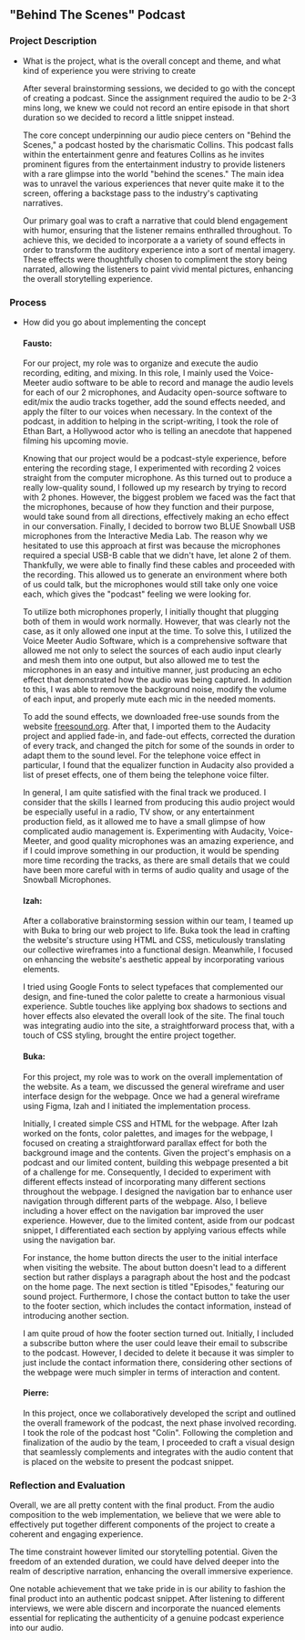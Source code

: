 ## "Behind The Scenes" Podcast

### Project Description
- What is the project, what is the overall concept and theme, and what kind of experience you were striving to create

  After several brainstorming sessions, we decided to go with the concept of creating a podcast. Since the assignment required the audio to be 2-3 mins long, we knew we could not record an entire episode in that short duration so we decided to record a little snippet instead.
  
  The core concept underpinning our audio piece centers on "Behind the Scenes," a podcast hosted by the charismatic Collins. This podcast falls within the entertainment genre and features Collins as he invites prominent figures from the entertainment industry to provide listeners with a rare glimpse into the world "behind the scenes." The main idea was to unravel the various experiences that never quite make it to the screen, offering a backstage pass to the industry's captivating narratives.
  
  Our primary goal was to craft a narrative that could blend engagement with humor, ensuring that the listener remains enthralled throughout. To achieve this, we decided to incorporate a a variety of sound effects in order to transform the auditory experience into a sort of mental imagery. These effects were thoughtfully chosen to compliment the story being narrated, allowing the listeners to paint vivid mental pictures, enhancing the overall storytelling experience.

### Process 
- How did you go about implementing the concept

  #### Fausto:
   For our project, my role was to organize and execute the audio recording, editing, and mixing. In this role, I mainly used the Voice-Meeter audio software to be able to record and manage the audio levels for each of our 2 microphones, and Audacity open-source software to edit/mix the audio tracks together, add the sound effects needed, and apply the filter to our voices when necessary. In the context of the podcast, in addition to helping in the script-writing, I took the role of Ethan Bart, a Hollywood actor who is telling an anecdote that happened filming his upcoming movie.

  Knowing that our project would be a podcast-style experience, before entering the recording stage, I experimented with recording 2 voices straight from the computer microphone. As this turned out to produce a really low-quality sound, I followed up my research by trying to record with 2 phones. However, the biggest problem we faced was the fact that the microphones, because of how they function and their purpose, would take sound from all directions, effectively making an echo effect in our conversation. Finally, I decided to borrow two BLUE Snowball USB microphones from the Interactive Media Lab. The reason why we hesitated to use this approach at first was because the microphones required a special USB-B cable that we didn't have, let alone 2 of them. Thankfully, we were able to finally find these cables and proceeded with the recording. This allowed us to generate an environment where both of us could talk, but the microphones would still take only one voice each, which gives the "podcast" feeling we were looking for.

  To utilize both microphones properly, I initially thought that plugging both of them in would work normally. However, that was clearly not the case, as it only allowed one input at the time. To solve this, I utilized the Voice Meeter Audio Software, which is a comprehensive software that allowed me not only to select the sources of each audio input clearly and mesh them into one output, but also allowed me to test the microphones in an easy and intuitive manner, just producing an echo effect that demonstrated how the audio was being captured. In addition to this, I was able to remove the background noise, modify the volume of each input, and properly mute each mic in the needed moments.

  To add the sound effects, we downloaded free-use sounds from the website [freesound.org](www.freesound.org). After that, I imported them to the Audacity project and applied fade-in, and fade-out effects, corrected the duration of every track, and changed the pitch for some of the sounds in order to adapt them to the sound level. For the telephone voice effect in particular, I found that the equalizer function in Audacity also provided a list of preset effects, one of them being the telephone voice filter.

  In general, I am quite satisfied with the final track we produced. I consider that the skills I learned from producing this audio project would be especially useful in a radio, TV show, or any entertainment production field, as it allowed me to have a small glimpse of how complicated audio management is. Experimenting with Audacity, Voice-Meeter, and good quality microphones was an amazing experience, and if I could improve something in our production, it would be spending more time recording the tracks, as there are small details that we could have been more careful with in terms of audio quality and usage of the Snowball Microphones.
  
  #### Izah:
   After a collaborative brainstorming session within our team, I teamed up with Buka to bring our web project to life. Buka took the lead in crafting the website's structure using HTML and CSS, meticulously translating our collective wireframes into a functional design. Meanwhile, I focused on enhancing the website's aesthetic appeal by incorporating various elements.

  I tried using Google Fonts to select typefaces that complemented our design, and fine-tuned the color palette to create a harmonious visual experience. Subtle touches like applying box shadows to sections and hover effects also elevated the overall look of the site. The final touch was integrating audio into the site, a straightforward process that, with a touch of CSS styling, brought the entire project together.


  #### Buka:
  For this project, my role was to work on the overall implementation of the website. As a team, we discussed the general wireframe and user interface design for the webpage. Once we had a general wireframe using Figma, Izah and I initiated the implementation process.

  Initially, I created simple CSS and HTML for the webpage. After Izah worked on the fonts, color palettes, and images for the webpage, I focused on creating a straightforward parallax effect for both the background image and the contents. Given the project's emphasis on a podcast and our limited content, building this webpage presented a bit of a challenge for me. Consequently, I decided to experiment with different effects instead of incorporating many different sections throughout the webpage. I designed the navigation bar to enhance user navigation through different parts of the webpage. Also, I believe including a hover effect on the navigation bar improved the user experience. However, due to the limited content, aside from our podcast snippet, I differentiated each section by applying various effects while using the navigation bar.

  For instance, the home button directs the user to the initial interface when visiting the website. The about button doesn't lead to a different section but rather displays a paragraph about the host and the podcast on the home page. The next section is titled "Episodes," featuring our sound project. Furthermore, I chose the contact button to take the user to the footer section, which includes the contact information, instead of introducing another section.

  I am quite proud of how the footer section turned out. Initially, I included a subscribe button where the user could leave their email to subscribe to the podcast. However, I decided to delete it because it was simpler to just include the contact information there, considering other sections of the webpage were much simpler in terms of interaction and content.

  #### Pierre:
  In this project, once we collaboratively developed the script and outlined the overall framework of the podcast, the next phase involved recording. I took the role of the podcast host "Colin". Following the completion and finalization of the audio by the team, I proceeded to craft a visual design that seamlessly complements and integrates with the audio content that is placed on the website to present the podcast snippet.


 

### Reflection and Evaluation
Overall, we are all pretty content with the final product. From the audio composition to the web implementation, we believe that we were able to effectively put together different components of the project to create a coherent and engaging experience. 

The time constraint however limited our storytelling potential. Given the freedom of an extended duration, we could have delved deeper into the realm of descriptive narration, enhancing the overall immersive experience. 

One notable achievement that we take pride in is our ability to fashion the final product into an authentic podcast snippet. After listening to different interviews, we were able discern and incorporate the nuanced elements essential for replicating the authenticity of a genuine podcast experience into our audio.
